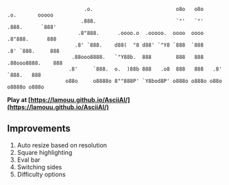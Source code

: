 ```
                         .o.                           o8o   o8o        .o.       ooooo
                        .888.                          `"'   `"'       .888.      `888'
                       .8"888.      .oooo.o  .ooooo.  oooo  oooo      .8"888.      888
                      .8' `888.    d88(  "8 d88' `"Y8 `888  `888     .8' `888.     888
                     .88ooo8888.   `"Y88b.  888        888   888    .88ooo8888.    888
                    .8'     `888.  o.  )88b 888   .o8  888   888   .8'     `888.   888
                   o88o     o8888o 8""888P' `Y8bod8P' o888o o888o o88o     o8888o o888o
```
**Play at [https://lamouu.github.io/AsciiAI/](https://lamouu.github.io/AsciiAI/)**

Improvements
------
1. Auto resize based on resolution
2. Square highlighting
3. Eval bar
4. Switching sides
5. Difficulty options
